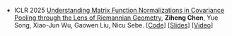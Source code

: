 - <span class="conf-badge">ICLR 2025</span>
[Understanding Matrix Function Normalizations in Covariance Pooling through the Lens of Riemannian Geometry](https://openreview.net/forum?id=q1t0Lmvhty),
**Ziheng Chen**, Yue Song, Xiao-Jun Wu, Gaowen Liu, Nicu Sebe.
[[Code](https://github.com/GitZH-Chen/RiemGCP)] 
[[Slides](https://github.com/GitZH-Chen/RiemGCP/blob/main/PPT-ICLR25-RiemGCP.pdf)]
[[Video](https://recorder-v3.slideslive.com/?share=98412&s=c3233557-a43d-4797-bdfa-8c4659f3ff9f)]
<!--[[Poster](https://github.com/GitZH-Chen/RMLR/raw/main/NeurIPS24_RMLR_Poster.pdf)] -->
